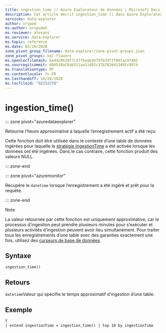 ```yaml
---
title: ingestion_time ()-Azure Explorateur de données | Microsoft Docs
description: Cet article décrit ingestion_time () dans Azure Explorateur de données.
services: data-explorer
author: orspod
ms.author: orspodek
ms.reviewer: alexans
ms.service: data-explorer
ms.topic: reference
ms.date: 02/19/2020
zone_pivot_group_filename: data-explorer/zone-pivot-groups.json
zone_pivot_groups: kql-flavors
ms.openlocfilehash: ba4429639f7c4775eab34797b7d7ff04fa247482
ms.sourcegitcommit: 608539af6ab511aa11d82c17b782641340fc8974
ms.translationtype: MT
ms.contentlocale: fr-FR
ms.lasthandoff: 10/20/2020
ms.locfileid: "92252270"
---
```

# <a name="ingestion_time"></a>ingestion_time()

::: zone pivot="azuredataexplorer"

Retourne l’heure approximative à laquelle l’enregistrement actif a été reçu.

Cette fonction doit être utilisée dans le contexte d’une table de données ingérées pour laquelle la [stratégie IngestionTime](../management/ingestiontimepolicy.md) a été activée lorsque les données ont été ingérées. Dans le cas contraire, cette fonction produit des valeurs NULL.

::: zone-end

::: zone pivot="azuremonitor"

Récupère le `datetime` lorsque l’enregistrement a été ingéré et prêt pour la requête.

::: zone-end

> [!NOTE]
> La valeur retournée par cette fonction est uniquement approximative, car le processus d’ingestion peut prendre plusieurs minutes pour s’exécuter et plusieurs activités d’ingestion peuvent avoir lieu simultanément. Pour traiter tous les enregistrements d’une table avec des garanties exactement une fois, utilisez des [curseurs de base de données](../management/databasecursor.md).

## <a name="syntax"></a>Syntaxe

`ingestion_time()`

## <a name="returns"></a>Retours

`datetime`Valeur qui spécifie le temps approximatif d’ingestion d’une table.

## <a name="example"></a>Exemple

```kusto
T
| extend ingestionTime = ingestion_time() | top 10 by ingestionTime
```
